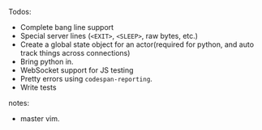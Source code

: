 Todos:
- Complete bang line support
- Special server lines (`<EXIT>`, `<SLEEP>`, raw bytes, etc.)
- Create a global state object for an actor(required for python, and auto track things across connections)
- Bring python in.
- WebSocket support for JS testing
- Pretty errors using `codespan-reporting`.
- Write tests

notes:
- master vim.
